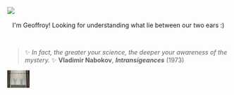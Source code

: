 [<img src="https://img.shields.io/badge/linkedin-%230077B5.svg?&style=for-the-badge&logo=linkedin&logoColor=white" />](https://www.linkedin.com/in/geoffroy-b-802376105/)
<br>

<p align="center">
I'm Geoffroy! Looking for understanding what lie between our two ears :)

</p>
<br>

> ✨ *_In fact, the greater your science, the deeper your awareness of the mystery._* ✨ **Vladimir Nabokov**, ***Intransigeances*** (1973)

<a>
  <img src="https://github.com/geoffroybertrand/geoffroybertrand/blob/master/images/oneofthesevasesisfake.jpg" alt="Art" width="10%"/>
</a>
